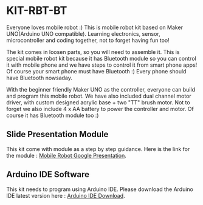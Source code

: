 # KIT-RBT-BT

Everyone loves mobile robot :) This is mobile robot kit based on Maker UNO(Arduino UNO compatible). Learning electronics, sensor, microcontroller and coding together, not to forget having fun too!

The kit comes in loosen parts, so you will need to assemble it. This is special mobile robot kit because it has Bluetooth module so you can control it with mobile phone and we have steps to control it from smart phone apps! Of course your smart phone must have Bluetooth :) Every phone should have Bluetooth nowsaday.

With the beginner friendly Maker UNO as the controller, everyone can build and program this mobile robot. We have also included dual channel motor driver, with custom designed acrylic base + two "TT" brush motor. Not to forget we also include 4 x AA battery to power the controller and motor. Of course it has Bluetooth module too :)

## Slide Presentation Module

This kit come with module as a step by step guidance. Here is the link for the module : [Mobile Robot Google Presentation](https://docs.google.com/presentation/d/1JGKLEX0Jm_0jvSgEAjsCdnhwIo1JZQCEKNW7jh5L27M/edit?usp=sharing).

## Arduino IDE Software

This kit needs to program using Arduino IDE. Please download the Arduino IDE latest version here : [Arduino IDE Download](https://www.arduino.cc/en/Main/Software).
